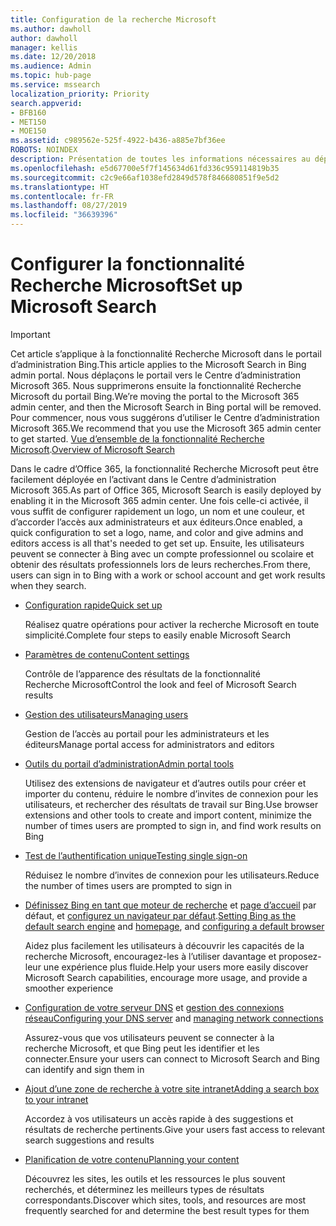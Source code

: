 ```yaml
---
title: Configuration de la recherche Microsoft
ms.author: dawholl
author: dawholl
manager: kellis
ms.date: 12/20/2018
ms.audience: Admin
ms.topic: hub-page
ms.service: mssearch
localization_priority: Priority
search.appverid:
- BFB160
- MET150
- MOE150
ms.assetid: c989562e-525f-4922-b436-a885e7bf36ee
ROBOTS: NOINDEX
description: Présentation de toutes les informations nécessaires au déploiement de la recherche Microsoft dans votre organisation
ms.openlocfilehash: e5d67700e5f7f145634d61fd336c959114819b35
ms.sourcegitcommit: c2c9e66af1038efd2849d578f846680851f9e5d2
ms.translationtype: HT
ms.contentlocale: fr-FR
ms.lasthandoff: 08/27/2019
ms.locfileid: "36639396"
---
```

# <a name="set-up-microsoft-search"></a><span data-ttu-id="6d9e5-103">Configurer la fonctionnalité Recherche Microsoft</span><span class="sxs-lookup"><span data-stu-id="6d9e5-103">Set up Microsoft Search</span></span>

> [!IMPORTANT]
> <span data-ttu-id="6d9e5-104">Cet article s’applique à la fonctionnalité Recherche Microsoft dans le portail d’administration Bing.</span><span class="sxs-lookup"><span data-stu-id="6d9e5-104">This article applies to the Microsoft Search in Bing admin portal.</span></span> <span data-ttu-id="6d9e5-105">Nous déplaçons le portail vers le Centre d’administration Microsoft 365. Nous supprimerons ensuite la fonctionnalité Recherche Microsoft du portail Bing.</span><span class="sxs-lookup"><span data-stu-id="6d9e5-105">We’re moving the portal to the Microsoft 365 admin center, and then the Microsoft Search in Bing portal will be removed.</span></span> <span data-ttu-id="6d9e5-106">Pour commencer, nous vous suggérons d’utiliser le Centre d’administration Microsoft 365.</span><span class="sxs-lookup"><span data-stu-id="6d9e5-106">We recommend that you use the Microsoft 365 admin center to get started.</span></span> <span data-ttu-id="6d9e5-107">[Vue d’ensemble de la fonctionnalité Recherche Microsoft](overview-microsoft-search.md).</span><span class="sxs-lookup"><span data-stu-id="6d9e5-107">[Overview of Microsoft Search](overview-microsoft-search.md)</span></span>
    
<span data-ttu-id="6d9e5-108">Dans le cadre d’Office 365, la fonctionnalité Recherche Microsoft peut être facilement déployée en l’activant dans le Centre d’administration Microsoft 365.</span><span class="sxs-lookup"><span data-stu-id="6d9e5-108">As part of Office 365, Microsoft Search is easily deployed by enabling it in the Microsoft 365 admin center.</span></span> <span data-ttu-id="6d9e5-109">Une fois celle-ci activée, il vous suffit de configurer rapidement un logo, un nom et une couleur, et d’accorder l’accès aux administrateurs et aux éditeurs.</span><span class="sxs-lookup"><span data-stu-id="6d9e5-109">Once enabled, a quick configuration to set a logo, name, and color and give admins and editors access is all that's needed to get set up.</span></span> <span data-ttu-id="6d9e5-110">Ensuite, les utilisateurs peuvent se connecter à Bing avec un compte professionnel ou scolaire et obtenir des résultats professionnels lors de leurs recherches.</span><span class="sxs-lookup"><span data-stu-id="6d9e5-110">From there, users can sign in to Bing with a work or school account and get work results when they search.</span></span>

- [<span data-ttu-id="6d9e5-111">Configuration rapide</span><span class="sxs-lookup"><span data-stu-id="6d9e5-111">Quick set up</span></span>](quick-set-up.md)
    
    <span data-ttu-id="6d9e5-112">Réalisez quatre opérations pour activer la recherche Microsoft en toute simplicité.</span><span class="sxs-lookup"><span data-stu-id="6d9e5-112">Complete four steps to easily enable Microsoft Search</span></span>

- [<span data-ttu-id="6d9e5-113">Paramètres de contenu</span><span class="sxs-lookup"><span data-stu-id="6d9e5-113">Content settings</span></span>](content-settings.md)
    
    <span data-ttu-id="6d9e5-114">Contrôle de l’apparence des résultats de la fonctionnalité Recherche Microsoft</span><span class="sxs-lookup"><span data-stu-id="6d9e5-114">Control the look and feel of Microsoft Search results</span></span>
    
- [<span data-ttu-id="6d9e5-115">Gestion des utilisateurs</span><span class="sxs-lookup"><span data-stu-id="6d9e5-115">Managing users</span></span>](add-users.md)
    
    <span data-ttu-id="6d9e5-116">Gestion de l’accès au portail pour les administrateurs et les éditeurs</span><span class="sxs-lookup"><span data-stu-id="6d9e5-116">Manage portal access for administrators and editors</span></span>
    
- [<span data-ttu-id="6d9e5-117">Outils du portail d’administration</span><span class="sxs-lookup"><span data-stu-id="6d9e5-117">Admin portal tools</span></span>](admin-portal-tools.md)
    
    <span data-ttu-id="6d9e5-118">Utilisez des extensions de navigateur et d’autres outils pour créer et importer du contenu, réduire le nombre d’invites de connexion pour les utilisateurs, et rechercher des résultats de travail sur Bing.</span><span class="sxs-lookup"><span data-stu-id="6d9e5-118">Use browser extensions and other tools to create and import content, minimize the number of times users are prompted to sign in, and find work results on Bing</span></span>
    
- [<span data-ttu-id="6d9e5-119">Test de l’authentification unique</span><span class="sxs-lookup"><span data-stu-id="6d9e5-119">Testing single sign-on</span></span>](test-single-sign-on.md)
    
    <span data-ttu-id="6d9e5-120">Réduisez le nombre d’invites de connexion pour les utilisateurs.</span><span class="sxs-lookup"><span data-stu-id="6d9e5-120">Reduce the number of times users are prompted to sign in</span></span>
    
- <span data-ttu-id="6d9e5-121">[Définissez Bing en tant que moteur de recherche](set-default-search-engine.md) et [page d’accueil](set-default-homepage.md) par défaut, et [configurez un navigateur par défaut](set-default-browser.md).</span><span class="sxs-lookup"><span data-stu-id="6d9e5-121">[Setting Bing as the default search engine](set-default-search-engine.md) and [homepage](set-default-homepage.md), and [configuring a default browser](set-default-browser.md)</span></span>
    
    <span data-ttu-id="6d9e5-122">Aidez plus facilement les utilisateurs à découvrir les capacités de la recherche Microsoft, encouragez-les à l’utiliser davantage et proposez-leur une expérience plus fluide.</span><span class="sxs-lookup"><span data-stu-id="6d9e5-122">Help your users more easily discover Microsoft Search capabilities, encourage more usage, and provide a smoother experience</span></span>
    
- <span data-ttu-id="6d9e5-123">[Configuration de votre serveur DNS](advanced-dns-configuration.md) et [gestion des connexions réseau](manage-network-connections.md)</span><span class="sxs-lookup"><span data-stu-id="6d9e5-123">[Configuring your DNS server](advanced-dns-configuration.md) and [managing network connections](manage-network-connections.md)</span></span>
    
    <span data-ttu-id="6d9e5-124">Assurez-vous que vos utilisateurs peuvent se connecter à la recherche Microsoft, et que Bing peut les identifier et les connecter.</span><span class="sxs-lookup"><span data-stu-id="6d9e5-124">Ensure your users can connect to Microsoft Search and Bing can identify and sign them in</span></span>

- [<span data-ttu-id="6d9e5-125">Ajout d’une zone de recherche à votre site intranet</span><span class="sxs-lookup"><span data-stu-id="6d9e5-125">Adding a search box to your intranet</span></span>](add-a-search-box-to-your-intranet-site.md)

    <span data-ttu-id="6d9e5-126">Accordez à vos utilisateurs un accès rapide à des suggestions et résultats de recherche pertinents.</span><span class="sxs-lookup"><span data-stu-id="6d9e5-126">Give your users fast access to relevant search suggestions and results</span></span>

- [<span data-ttu-id="6d9e5-127">Planification de votre contenu</span><span class="sxs-lookup"><span data-stu-id="6d9e5-127">Planning your content</span></span>](plan-your-content.md)
    
    <span data-ttu-id="6d9e5-128">Découvrez les sites, les outils et les ressources le plus souvent recherchés, et déterminez les meilleurs types de résultats correspondants.</span><span class="sxs-lookup"><span data-stu-id="6d9e5-128">Discover which sites, tools, and resources are most frequently searched for and determine the best result types for them</span></span>

  

